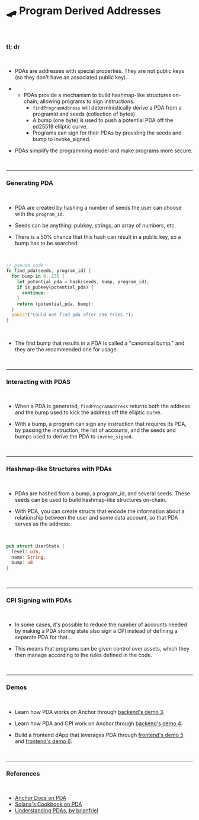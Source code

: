 # 🛹 Program Derived Addresses


<br>

### tl; dr

<br>


* PDAs are addresses with special properties. They are not public keys (so they don't have an associated public key).

* * PDAs provide a mechanism to build hashmap-like structures on-chain, allowing programs to sign instructions.
    * `findProgramAddress` will deterministically derive a PDA from a programId and seeds (collection of bytes)
    * A bump (one byte) is used to push a potential PDA off the ed25519 elliptic curve.
    * Programs can sign for their PDAs by providing the seeds and bump to invoke_signed.

* PDAs simplify the programming model and make programs more secure. 


<br>

----

### Generating PDA

<br>

* PDA are created by hashing a number of seeds the user can choose with the `program_id`.

* Seeds can be anything: pubkey, strings, an array of numbers, etc.

* There is a 50% chance that this hash can result in a public key, so a bump has to be searched:

<br>


```rust
// pseudo code
fn find_pda(seeds, program_id) {
  for bump in 0..256 {
    let potential_pda = hash(seeds, bump, program_id);
    if is_pubkey(potential_pda) {
      continue;
    }
    return (potential_pda, bump);
  }
  panic!("Could not find pda after 256 tries.");
}
```

<br>

* The first bump that results in a PDA is called a "canonical bump," and they are the recommended one for usage.

<br>

----

### Interacting with PDAS

<br>

* When a PDA is generated, `findProgramAddress` returns both the address and the bump used to kick the address off the elliptic curve.

* With a bump, a program can sign any instruction that requires its PDA, by passing the instruction, the list of accounts, and the seeds and bumps used to derive the PDA to `invoke_signed`.

<br>

---

### Hashmap-like Structures with PDAs

<br>

* PDAs are hashed from a bump, a program_id, and several seeds. These seeds can be used to build hashmap-like structures on-chain.

* With PDA, you can create structs that encode the information about a relationship between the user and some data account, so that PDA serves as the address:

<br>

```rust
pub struct UserStats {
  level: u16,
  name: String,
  bump: u8
}
```

<br>


----

### CPI Signing with PDAs

<br>


* In some cases, it's possible to reduce the number of accounts needed by making a PDA storing state also sign a CPI instead of defining a separate PDA for that.

* This means that programs can be given control over assets, which they then manage according to the rules defined in the code.

<br>

---

### Demos

<br>

* Learn how PDA works on Anchor through [backend's demo 3](https://github.com/urani-labs/solana-dev-onboarding-rs/tree/main/demos/backend/03_anchor_pda).

* Learn how PDA and CPI work on Anchor through [backend's demo 4](https://github.com/urani-labs/solana-dev-onboarding-rs/tree/main/demos/backend/04_pda_and_cpi).

* Build a frontend dApp that leverages PDA through [frontend's demo 5](https://github.com/urani-labs/solana-dev-onboarding-rs/tree/main/demos/frontend/05_serialize_custom_data) and 
[frontend's demo 6](https://github.com/urani-labs/solana-dev-onboarding-rs/tree/main/demos/frontend/06_serialize_custom_data_II).


<br>


---

### References

<br>

* [Anchor Docs on PDA](https://www.anchor-lang.com/docs/pdas)
* [Solana's Cookbook on PDA](https://solanacookbook.com/core-concepts/pdas.html#facts)
* [Understanding PDAs, by brianfriel](https://www.brianfriel.xyz/understanding-program-derived-addresses/)

